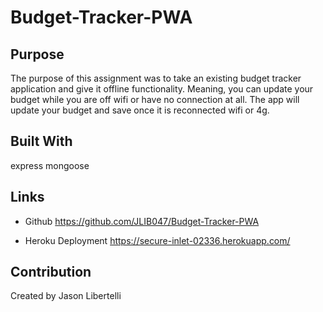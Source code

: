 # Budget-Tracker-PWA

## Purpose 
The purpose of this assignment was to take an existing budget tracker application and give it offline functionality.  Meaning, you can update your budget while you are off wifi or have no connection at all.  The app will update your budget and save once it is reconnected wifi or 4g.  

## Built With 
express 
mongoose 

## Links 
- Github 
https://github.com/JLIB047/Budget-Tracker-PWA

- Heroku Deployment
https://secure-inlet-02336.herokuapp.com/

## Contribution 
Created by Jason Libertelli 